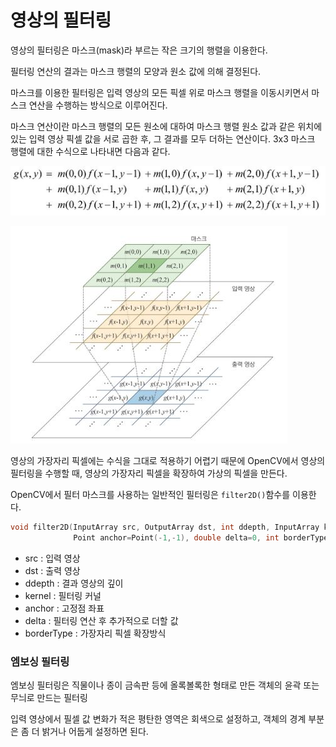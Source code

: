 # 영상의 필터링

영상의 필터링은 마스크(mask)라 부르는 작은 크기의 행렬을 이용한다.

필터링 연산의 결과는 마스크 행렬의 모양과 원소 값에 의해 결정된다.

마스크를 이용한 필터링은 입력 영상의 모든 픽셀 위로 마스크 행렬을 이동시키면서 마스크 연산을 수행하는 방식으로 이루어진다.

마스크 연산이란 마스크 행렬의 모든 원소에 대하여 마스크 행렬 원소 값과 같은 위치에 있는 입력 영상 픽셀 값을 서로 곱한 후, 그 결과를 모두 더하는 연산이다. 3x3 마스크 행렬에 대한 수식으로 나타내면 다음과 같다.

![](https://github.com/bongwon-suh/TIL/blob/master/img/1005/03.JPG?raw=true)

![](https://github.com/bongwon-suh/TIL/blob/master/img/1005/04.JPG?raw=true)

영상의 가장자리 픽셀에는 수식을 그대로 적용하기 어렵기 때문에 OpenCV에서 영상의 필터링을 수행할 때, 영상의 가장자리 픽셀을 확장하여 가상의 픽셀을 만든다.



OpenCV에서 필터 마스크를 사용하는 일반적인 필터링은 `filter2D()`함수를 이용한다.

```c++
void filter2D(InputArray src, OutputArray dst, int ddepth, InputArray kernel,
              Point anchor=Point(-1,-1), double delta=0, int borderType=BORDER_DEFAULT)
```

- src : 입력 영상
- dst : 출력 영상
- ddepth : 결과 영상의 깊이
- kernel : 필터링 커널
- anchor : 고정점 좌표
- delta : 필터링 연산 후 추가적으로 더할 값
- borderType : 가장자리 픽셀 확장방식



### 엠보싱 필터링

엠보싱 필터링은 직물이나 종이 금속판 등에 올록볼록한 형태로 만든 객체의 윤곽 또는 무늬로 만드는 필터링

입력 영상에서 필셀 값 변화가 적은 평탄한 영역은 회색으로 설정하고, 객체의 경계 부분은 좀 더 밝거나 어둡게 설정하면 된다.



